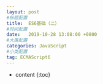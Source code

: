 ```yaml
---
layout: post
#标题配置
title:  ES6基础（二）
#时间配置
date:   2019-10-28 13:08:00 +0800
#大类配置
categories: JavaScript
#小类配置
tag: ECMAScript6
---
```


* content
{:toc}

